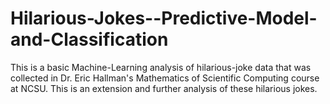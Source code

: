 # Hilarious-Jokes--Predictive-Model-and-Classification
This is a basic Machine-Learning analysis of hilarious-joke data that was collected in Dr. Eric Hallman's Mathematics of Scientific Computing course at NCSU. This is an extension and further analysis of these hilarious jokes.

